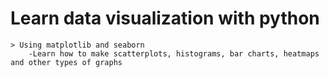 # Learn data visualization with python
    > Using matplotlib and seaborn
        -Learn how to make scatterplots, histograms, bar charts, heatmaps and other types of graphs